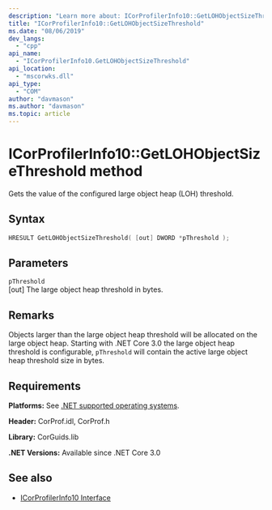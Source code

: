 ```yaml
---
description: "Learn more about: ICorProfilerInfo10::GetLOHObjectSizeThreshold Method"
title: "ICorProfilerInfo10::GetLOHObjectSizeThreshold"
ms.date: "08/06/2019"
dev_langs:
  - "cpp"
api_name:
  - "ICorProfilerInfo10.GetLOHObjectSizeThreshold"
api_location:
  - "mscorwks.dll"
api_type:
  - "COM"
author: "davmason"
ms.author: "davmason"
ms.topic: article
---
```

# ICorProfilerInfo10::GetLOHObjectSizeThreshold method

Gets the value of the configured large object heap (LOH) threshold.

## Syntax

```cpp
HRESULT GetLOHObjectSizeThreshold( [out] DWORD *pThreshold );
```

## Parameters

`pThreshold`\
[out] The large object heap threshold in bytes.

## Remarks

Objects larger than the large object heap threshold will be allocated on the large object heap. Starting with .NET Core 3.0 the large object heap threshold is configurable, `pThreshold` will contain the active large object heap threshold size in bytes.

## Requirements

**Platforms:** See [.NET supported operating systems](https://github.com/dotnet/core/blob/main/os-lifecycle-policy.md).

**Header:** CorProf.idl, CorProf.h

**Library:** CorGuids.lib

**.NET Versions:** Available since .NET Core 3.0

## See also

- [ICorProfilerInfo10 Interface](icorprofilerinfo10-interface.md)
